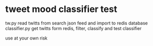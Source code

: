 
tweet mood classifier test
==========================

tw.py read twitts from search json feed and import to redis database
classifier.py get twitts form redis, filter, classify and test classifier

use at your own risk


